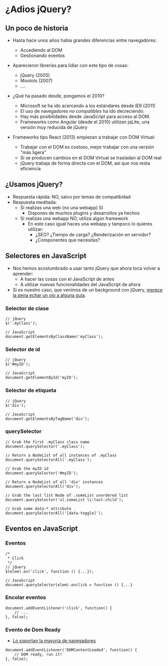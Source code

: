 # ¿Adios jQuery?



## Un poco de historia
- Hasta hace unos años había grandes diferencias entre navegadores:
  - Accediendo al DOM
  - Gestionando eventos

- Aparecieron librerías para lidiar con este tipo de cosas:
  - jQuery (2005)
  - Mootols (2007)
  - ....


- ¿Qué ha pasado desde, pongamos el 2010?
  - Microsoft se ha ido acercando a los estándares desde IE9 (2011)
  - El uso de navegadores *no compatibles* ha ido decreciendo.
  - Hay más posibilidades desde JavaScript para acceso al DOM.
  - Frameworks como Angular (desde el 2010) utilizan jqLite, una versión muy reducida de jQuery 


- Frameworks tipo React (2013) empiezan a trabajar con DOM Virtual:
  - Trabajar con el DOM es costoso, mejor trabajar con una versión "más ligera"
  - Si se producen cambios en el DOM Virtual se trasladan al DOM real
  - jQuery trabaja de forma directa con el DOM, así que nos resta eficiencia


## ¿Usamos jQuery?
- Respuesta rápida: NO, salvo por temas de compatibidad
- Respuesta meditada:
  - Si realizas una web (no una webapp) SI
    - Dispones de muchos plugins y desarrollos ya hechos
  - Si realizas una webapp NO, utiliza algún framework
    - En este caso igual haces una webapp y tampoco lo quieres utilizar:
      - ¿SEO? ¿Tiempo de carga? ¿Renderización en servidor? 
      - ¿Componentes que necesitas?



## Selectores en JavaScript
- Nos hemos acostumbrado a usar tanto jQuery que ahora toca volver a aprender:
  - A hacer las cosas con el JavaScript de antes
  - A utilizar nuevas funcionalidades del JavaScript de ahora
- Si es nuestro caso, que venimos de un background con jQuery, [merece la pena echar un ojo a alguna guía](https://toddmotto.com/is-it-time-to-drop-jquery-essentials-to-learning-javascript-from-a-jquery-background/).


### Selector de clase
```
// jQuery
$('.myClass');

// JavaScript
document.getElementsByClassName('myClass');
```


### Selector de id
```
// jQuery
$('#myID');

// JavaScript
document.getElementById('myID');
```


### Selector de etiqueta
```
// jQuery
$('div');

// JavaScript
document.getElementsByTagName('div');
```


### querySelector
```
// Grab the first .myClass class name
document.querySelector('.myClass');

// Return a NodeList of all instances of .myClass
document.querySelectorAll('.myClass');

// Grab the myID id
document.querySelector('#myID');

// Return a NodeList of all 'div' instances
document.querySelectorAll('div');

// Grab the last list Node of .someList unordered list
document.querySelector('ul.someList li:last-child');

// Grab some data-* attribute
document.querySelectorAll('[data-toggle]');
```


## Eventos en JavaScript



### Eventos
```
/*
 * Click
 */
// jQuery
$(elem).on('click', function () {...});

// JavaScript
document.querySelector(elem).onclick = function () {...}
```

### Encolar eventos
```
document.addEventListener('click', function() {
    // ...
}, false);
```

### Evento de Dom Ready
- [Lo soportan la mayoría de navegadores](http://caniuse.com/#search=DOMContentLoaded)
```
document.addEventListener('DOMContentLoaded', function() {
    // DOM ready, run it!
}, false);
```
